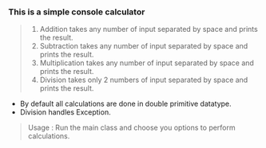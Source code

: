 ### This is a simple console calculator

>1. Addition takes any number of input separated by space and prints the result.   
>2. Subtraction takes any number of input separated by space and prints the result.
>3. Multiplication takes any number of input separated by space and prints the result.
>4. Division takes only 2 numbers of input separated by space and prints the result.

- By default all calculations are done in double primitive datatype.
- Division handles Exception.

> Usage : 
> Run the main class and choose you options to perform calculations.
 
